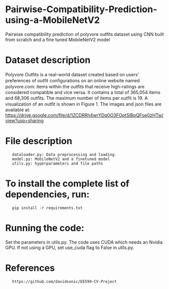 # Pairwise-Compatibility-Prediction-using-a-MobileNetV2
Pairwise compatibility prediction of polyvore outfits dataset using CNN built from scratch and a fine tuned MobileNetV2 model

# Dataset description
Polyvore Outﬁts is a real-world dataset created based on users’ preferences of outﬁt conﬁgurations on an online website named polyvore.com: items within the outﬁts that receive high-ratings are considered compatible and vice versa. It contains a total of 365,054 items and 68,306 outﬁts. The maximum number of items per outﬁt is 19. A visualization of an outﬁt is shown in Figure 1. The images and json files are available at: https://drive.google.com/file/d/1ZCDRRh4wrYDq0O3FOptSlBpQFoe0zHTw/view?usp=sharing

# File description
       dataloader.py: Data preprocessing and loading.
       model.py: MobileNetV2 and a finetuned model
       utils.py: hyperparameters and file paths

# To install the complete list of dependencies, run:
       pip install -r requirements.txt

# Running the code:
Set the parameters in utils.py. The code uses CUDA which needs an Nvidia GPU. If not using a GPU, set use_cuda flag to False in utils.py.

# References
       https://github.com/davidsonic/EE599-CV-Project
